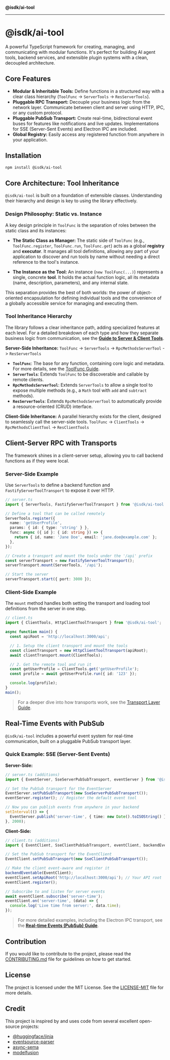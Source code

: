 **@isdk/ai-tool**

***

# @isdk/ai-tool

A powerful TypeScript framework for creating, managing, and communicating with modular functions. It's perfect for building AI agent tools, backend services, and extensible plugin systems with a clean, decoupled architecture.

## Core Features

- **Modular & Inheritable Tools:** Define functions in a structured way with a clear class hierarchy (`ToolFunc` -> `ServerTools` -> `ResServerTools`).
- **Pluggable RPC Transport:** Decouple your business logic from the network layer. Communicate between client and server using HTTP, IPC, or any custom protocol.
- **Pluggable PubSub Transport:** Create real-time, bidirectional event buses for features like notifications and live updates. Implementations for SSE (Server-Sent Events) and Electron IPC are included.
- **Global Registry:** Easily access any registered function from anywhere in your application.

## Installation

```bash
npm install @isdk/ai-tool
```

## Core Architecture: Tool Inheritance

`@isdk/ai-tool` is built on a foundation of extensible classes. Understanding their hierarchy and design is key to using the library effectively.

### Design Philosophy: Static vs. Instance

A key design principle in `ToolFunc` is the separation of roles between the static class and its instances:

- **The Static Class as Manager:** The static side of `ToolFunc` (e.g., `ToolFunc.register`, `ToolFunc.run`, `ToolFunc.get`) acts as a global **registry** and **executor**. It manages all tool definitions, allowing any part of your application to discover and run tools by name without needing a direct reference to the tool's instance.

- **The Instance as the Tool:** An instance (`new ToolFunc(...)`) represents a single, concrete **tool**. It holds the actual function logic, all its metadata (name, description, parameters), and any internal state.

This separation provides the best of both worlds: the power of object-oriented encapsulation for defining individual tools and the convenience of a globally accessible service for managing and executing them.

### Tool Inheritance Hierarchy

The library follows a clear inheritance path, adding specialized features at each level. For a detailed breakdown of each type and how they separate business logic from communication, see the [**Guide to Server & Client Tools**](_media/server_client_tools.md).

**Server-Side Inheritance:**
`ToolFunc` -> `ServerTools` -> `RpcMethodsServerTool` -> `ResServerTools`

- **`ToolFunc`**: The base for any function, containing core logic and metadata. For more details, see the [ToolFunc Guide](_media/toolFunc.md).
- **`ServerTools`**: Extends `ToolFunc` to be discoverable and callable by remote clients.
- **`RpcMethodsServerTool`**: Extends `ServerTools` to allow a single tool to expose multiple methods (e.g., a `Math` tool with `add` and `subtract` methods).
- **`ResServerTools`**: Extends `RpcMethodsServerTool` to automatically provide a resource-oriented (CRUD) interface.

**Client-Side Inheritance:**
A parallel hierarchy exists for the client, designed to seamlessly call the server-side tools.
`ToolFunc` -> `ClientTools` -> `RpcMethodsClientTool` -> `ResClientTools`

## Client-Server RPC with Transports

The framework shines in a client-server setup, allowing you to call backend functions as if they were local.

### Server-Side Example

Use `ServerTools` to define a backend function and `FastifyServerToolTransport` to expose it over HTTP.

```typescript
// server.ts
import { ServerTools, FastifyServerToolTransport } from '@isdk/ai-tool';

// Define a tool that can be called remotely
ServerTools.register({
  name: 'getUserProfile',
  params: { id: { type: 'string' } },
  func: async ({ id }: { id: string }) => {
    return { id, name: 'Jane Doe', email: 'jane.doe@example.com' };
  },
});

// Create a transport and mount the tools under the '/api' prefix
const serverTransport = new FastifyServerToolTransport();
serverTransport.mount(ServerTools, '/api');

// Start the server
serverTransport.start({ port: 3000 });
```

### Client-Side Example

The `mount` method handles both setting the transport and loading tool definitions from the server in one step.

```typescript
// client.ts
import { ClientTools, HttpClientToolTransport } from '@isdk/ai-tool';

async function main() {
  const apiRoot = 'http://localhost:3000/api';

  // 1. Setup the client transport and mount the tools
  const clientTransport = new HttpClientToolTransport(apiRoot);
  await clientTransport.mount(ClientTools);

  // 2. Get the remote tool and run it
  const getUserProfile = ClientTools.get('getUserProfile');
  const profile = await getUserProfile.run({ id: '123' });

  console.log(profile);
}
main();
```

> For a deeper dive into how transports work, see the [Transport Layer Guide](_media/transport.md).

## Real-Time Events with PubSub

`@isdk/ai-tool` includes a powerful event system for real-time communication, built on a pluggable PubSub transport layer.

### Quick Example: SSE (Server-Sent Events)

**Server-Side:**
```typescript
// server.ts (additions)
import { EventServer, SseServerPubSubTransport, eventServer } from '@isdk/ai-tool';

// Set the PubSub transport for the EventServer
EventServer.setPubSubTransport(new SseServerPubSubTransport());
eventServer.register(); // Register the default event tool

// Now you can publish events from anywhere in your backend
setInterval(() => {
  EventServer.publish('server-time', { time: new Date().toISOString() });
}, 2000);
```

**Client-Side:**
```typescript
// client.ts (additions)
import { EventClient, SseClientPubSubTransport, eventClient, backendEventable } from '@isdk/ai-tool';

// Set the PubSub transport for the EventClient
EventClient.setPubSubTransport(new SseClientPubSubTransport());

// Make the client event-aware and register it
backendEventable(EventClient);
eventClient.setApiRoot('http://localhost:3000/api'); // Your API root
eventClient.register();

// Subscribe to and listen for server events
await eventClient.subscribe('server-time');
eventClient.on('server-time', (data) => {
  console.log('Live time from server:', data.time);
});
```

> For more detailed examples, including the Electron IPC transport, see the [**Real-time Events (PubSub) Guide**](_media/pubsub.md).

## Contribution

If you would like to contribute to the project, please read the [CONTRIBUTING.md](_media/CONTRIBUTING.md) file for guidelines on how to get started.

## License

The project is licensed under the MIT License. See the [LICENSE-MIT](_media/LICENSE-MIT) file for more details.

## Credit

This project is inspired by and uses code from several excellent open-source projects:

* [@huggingface/jinja](https://github.com/huggingface/huggingface.js)
* [eventsource-parser](https://github.com/rexxars/eventsource-parser)
* [async-sema](https://github.com/vercel/async-sema)
* [modelfusion](https://github.com/vercel/modelfusion)
